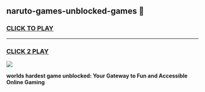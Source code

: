 
## naruto-games-unblocked-games 👋
<h3>
<a href="https://premium.freeplayer.one?title=naruto-games-unblocked-games&ref=14F">CLICK TO PLAY</a></h3>
<hr>

<h3>
<a href="https://premium.freeplayer.one?title=naruto-games-unblocked-games&ref=14F">CLICK 2 PLAY</a>
  
</h3>

<a href="https://premium.freeplayer.one?title=naruto-games-unblocked-games&ref=12F/"><img src="https://clearcache.store/games.png"></a>


**worlds hardest game unblocked: Your Gateway to Fun and Accessible Online Gaming**
